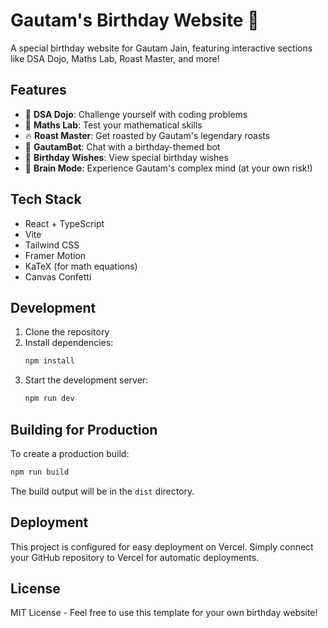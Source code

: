 # Gautam's Birthday Website 🎂

A special birthday website for Gautam Jain, featuring interactive sections like DSA Dojo, Maths Lab, Roast Master, and more!

## Features

- 🎯 **DSA Dojo**: Challenge yourself with coding problems
- 🧮 **Maths Lab**: Test your mathematical skills
- 🔥 **Roast Master**: Get roasted by Gautam's legendary roasts
- 🤖 **GautamBot**: Chat with a birthday-themed bot
- 🎁 **Birthday Wishes**: View special birthday wishes
- 🧠 **Brain Mode**: Experience Gautam's complex mind (at your own risk!)

## Tech Stack

- React + TypeScript
- Vite
- Tailwind CSS
- Framer Motion
- KaTeX (for math equations)
- Canvas Confetti

## Development

1. Clone the repository
2. Install dependencies:
   ```bash
   npm install
   ```
3. Start the development server:
   ```bash
   npm run dev
   ```

## Building for Production

To create a production build:

```bash
npm run build
```

The build output will be in the `dist` directory.

## Deployment

This project is configured for easy deployment on Vercel. Simply connect your GitHub repository to Vercel for automatic deployments.

## License

MIT License - Feel free to use this template for your own birthday website!

